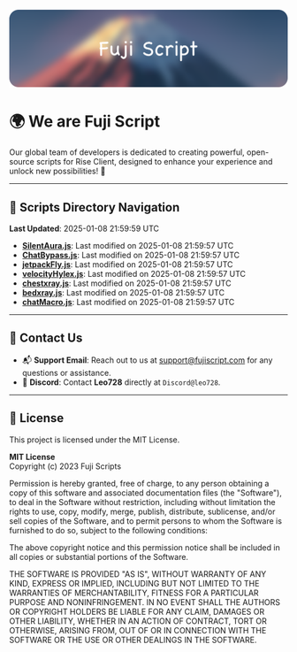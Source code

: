 ![Banner](.github/b.webp)

# 🌍 **We are Fuji Script**

Our global team of developers is dedicated to creating powerful, open-source scripts for Rise Client, designed to enhance your experience and unlock new possibilities! 🌟

---
<!-- SCRIPTS_NAVIGATION_START -->
## 📂 **Scripts Directory Navigation**

**Last Updated**: 2025-01-08 21:59:59 UTC

- **[SilentAura.js](scripts/SilentAura.js)**: Last modified on 2025-01-08 21:59:57 UTC
- **[ChatBypass.js](scripts/ChatBypass.js)**: Last modified on 2025-01-08 21:59:57 UTC
- **[jetpackFly.js](scripts/jetpackFly.js)**: Last modified on 2025-01-08 21:59:57 UTC
- **[velocityHylex.js](scripts/velocityHylex.js)**: Last modified on 2025-01-08 21:59:57 UTC
- **[chestxray.js](scripts/chestxray.js)**: Last modified on 2025-01-08 21:59:57 UTC
- **[bedxray.js](scripts/bedxray.js)**: Last modified on 2025-01-08 21:59:57 UTC
- **[chatMacro.js](scripts/chatMacro.js)**: Last modified on 2025-01-08 21:59:57 UTC

<!-- SCRIPTS_NAVIGATION_END -->

---

## 💬 **Contact Us**  
- 📬 **Support Email**: Reach out to us at [support@fujiscript.com](mailto:support@fujiscript.com) for any questions or assistance.  
- 💬 **Discord**: Contact **Leo728** directly at `Discord@leo728`.

---

## 📜 **License**

This project is licensed under the MIT License.  

**MIT License**  
Copyright (c) 2023 Fuji Scripts  

Permission is hereby granted, free of charge, to any person obtaining a copy of this software and associated documentation files (the "Software"), to deal in the Software without restriction, including without limitation the rights to use, copy, modify, merge, publish, distribute, sublicense, and/or sell copies of the Software, and to permit persons to whom the Software is furnished to do so, subject to the following conditions:  

The above copyright notice and this permission notice shall be included in all copies or substantial portions of the Software.  

THE SOFTWARE IS PROVIDED "AS IS", WITHOUT WARRANTY OF ANY KIND, EXPRESS OR IMPLIED, INCLUDING BUT NOT LIMITED TO THE WARRANTIES OF MERCHANTABILITY, FITNESS FOR A PARTICULAR PURPOSE AND NONINFRINGEMENT. IN NO EVENT SHALL THE AUTHORS OR COPYRIGHT HOLDERS BE LIABLE FOR ANY CLAIM, DAMAGES OR OTHER LIABILITY, WHETHER IN AN ACTION OF CONTRACT, TORT OR OTHERWISE, ARISING FROM, OUT OF OR IN CONNECTION WITH THE SOFTWARE OR THE USE OR OTHER DEALINGS IN THE SOFTWARE.  

